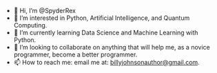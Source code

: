 - 👋 Hi, I’m @SpyderRex
- 👀 I’m interested in Python, Artificial Intelligence, and Quantum Computing.
- 🌱 I’m currently learning Data Science and Machine Learning with Python.
- 💞️ I’m looking to collaborate on anything that will help me, as a novice programmer, become a better programmer.
- 📫 How to reach me: email me at: billyjohnsonauthor@gmail.com.

<!---
SpyderRex/SpyderRex is a ✨ special ✨ repository because its `README.md` (this file) appears on your GitHub profile.
You can click the Preview link to take a look at your changes.
--->

